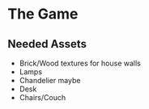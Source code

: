 # The Game

## Needed Assets

* Brick/Wood textures for house walls
* Lamps
* Chandelier maybe
* Desk
* Chairs/Couch
